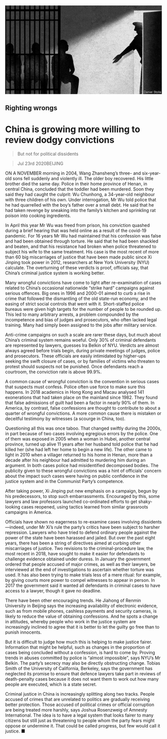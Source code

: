 ![](./images/20200725_CND001_0.jpg)

## Righting wrongs

# China is growing more willing to review dodgy convictions

> But not for political dissidents

> Jul 23rd 2020BEIJING

ON A NOVEMBER morning in 2004, Wang Zhansheng’s three- and six-year-old sons fell suddenly and violently ill. The older boy recovered. His little brother died the same day. Police in their home province of Henan, in central China, concluded that the toddler had been murdered. Soon they said they had caught the culprit: Wu Chunhong, a 34-year-old neighbour with three children of his own. Under interrogation, Mr Wu told police that he had quarrelled with the boy’s father over a small debt. He said that he had taken revenge by sneaking into the family’s kitchen and sprinkling rat poison into cooking ingredients.

In April this year Mr Wu was freed from prison, his conviction quashed during a brief hearing that was held online as a result of the covid-19 pandemic. For 16 years Mr Wu had maintained that his confession was false and had been obtained through torture. He said that he had been shackled and beaten, and that his resistance had broken when police threatened to subject his wife to the same treatment. His case is the most recent of more than 60 big miscarriages of justice that have been made public since Xi Jinping took power in 2012, researchers at New York University (NYU) calculate. The overturning of these verdicts is proof, officials say, that China’s criminal justice system is working better.

Many wrongful convictions have come to light after re-examination of cases related to China’s occasional nationwide “strike hard” campaigns against serious offences. Big ones in 1996 and 2000-01 aimed to curb a rise in crime that followed the dismantling of the old state-run economy, and the easing of strict social controls that went with it. Short-staffed police bureaus were given high targets for the number of people to be rounded up. This led to many arbitrary arrests, a problem compounded by the incompetence and bias of judges and prosecutors, who often lacked legal training. Many had simply been assigned to the jobs after military service.

Anti-crime campaigns on such a scale are rarer these days, but much about China’s criminal system remains woeful. Only 30% of criminal defendants are represented by lawyers, guesses Ira Belkin of NYU. Verdicts are almost always agreed before trials begin, during private meetings of judges, police and prosecutors. These officials are easily intimidated by higher-ups seeking the swift closure of cases, or by families of victims who threaten to protest should suspects not be punished. Once defendants reach a courtroom, the conviction rate is above 99.9%.

A common cause of wrongful conviction is the convention in serious cases that suspects must confess. Police often use force to make sure this happens. In 2018 academics in Hong Kong and Macau analysed 141 exonerations that had taken place on the mainland since 1982. They found that false admissions of guilt had been a factor in nearly 90% of them. In America, by contrast, false confessions are thought to contribute to about a quarter of wrongful convictions. A more common cause there is mistaken or deceitful testimony by witnesses (a scourge in China, too).

Questioning all this was once taboo. That changed swiftly during the 2000s, in part because of two cases involving egregious errors by the police. One of them was exposed in 2005 when a woman in Hubei, another central province, turned up alive 11 years after her husband told police that he had killed her (she had left her home to begin a new life). The other came to light in 2010 when a villager returned to his home in Henan, more than a decade after his neighbour had admitted to murdering him during an argument. In both cases police had misidentified decomposed bodies. The publicity given to these wrongful convictions was a hint of officials’ concern about the impact such cases were having on public confidence in the justice system and in the Communist Party’s competence.

After taking power, Xi Jinping put new emphasis on a campaign, begun by his predecessors, to stop such embarrassments. Encouraged by this, some lawyers and law professors launched co-ordinated efforts to get shaky-looking cases reopened, using tactics learned from similar grassroots campaigns in America.

Officials have shown no eagerness to re-examine cases involving dissidents—indeed, under Mr Xi’s rule the party’s critics have been subject to harsher repression. Lawyers who have tried to defend ordinary people against the power of the state have been harassed and jailed. But over the past eight years, there has been a string of directives aimed at curbing other miscarriages of justice. Two revisions to the criminal-procedure law, the most recent in 2018, have sought to make it easier for defendants to challenge evidence obtained under duress. In January the government ordered that people accused of major crimes, as well as their lawyers, be interviewed at the end of investigations to ascertain whether torture was used. It has also been trying to make trials less of a mere ritual: for example, by giving courts more power to compel witnesses to appear in person. In 2017 the government said it wanted all defendants in criminal cases to have access to a lawyer, though it gave no deadline.

There have been other encouraging trends. He Jiahong of Renmin University in Beijing says the increasing availability of electronic evidence, such as from mobile phones, cashless payments and security cameras, is likely to reduce the value of obtaining confessions. And he spots a change in attitudes, whereby people who work in the justice system are increasingly inclined to agree that it is better to let the guilty go free than to punish innocents.

But it is difficult to judge how much this is helping to make justice fairer. Information that might be helpful, such as changes in the proportion of cases being concluded without a confession, is hard to come by. Proving trends in abuses committed by police is “almost impossible”, says NYU’s Mr Belkin. The party’s secrecy may also be directly obstructing change. Tobias Smith of the University of California, Berkeley, says the government has neglected its promise to ensure that defence lawyers take part in reviews of death-penalty cases because it does not want them to work out how many people are executed, which is a state secret.

Criminal justice in China is increasingly splitting along two tracks. People accused of crimes that are unrelated to politics are gradually receiving better protection. Those accused of political crimes or official corruption are being treated more harshly, says Joshua Rosenzweig of Amnesty International. The idea is to have a legal system that looks fairer to many citizens but still just as threatening to people whom the party fears might oppose or undermine it. That could be called progress, but few would call it justice. ■